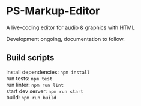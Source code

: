 # PS-Markup-Editor
A live-coding editor for audio & graphics with HTML

Development ongoing, documentation to follow.

## Build scripts
install dependencies: `npm install`  
run tests: `npm test`  
run linter: `npm run lint`  
start dev server: `npm run start`  
build: `npm run build`  
